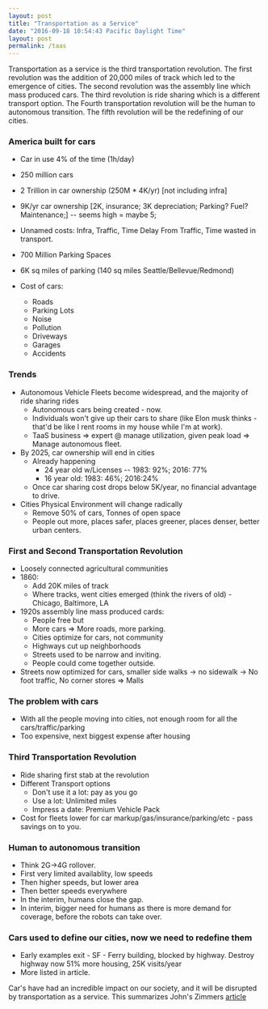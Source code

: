 ```yaml
---
layout: post
title: "Transportation as a Service"
date: "2016-09-18 10:54:43 Pacific Daylight Time"
layout: post
permalink: /taas
---
```


Transportation as a service is the third transportation revolution. The first revolution was the addition of 20,000 miles of track which led to the emergence of cities. The second revolution was the assembly line which mass produced cars. The third revolution is ride sharing which is a different transport option. The Fourth transportation revolution will be the human to autonomous transition. The fifth revolution will be the redefining of our cities.

### America built for cars

- Car in use 4% of the time (1h/day)
- 250 million cars
- 2 Trillion in car ownership (250M \* 4K/yr) [not including infra]
- 9K/yr car ownership [2K, insurance; 3K depreciation; Parking? Fuel? Maintenance;] -- seems high = maybe 5;
- Unnamed costs: Infra, Traffic, Time Delay From Traffic, Time wasted in transport.
- 700 Million Parking Spaces
- 6K sq miles of parking (140 sq miles Seattle/Bellevue/Redmond)

- Cost of cars:
  - Roads
  - Parking Lots
  - Noise
  - Pollution
  - Driveways
  - Garages
  - Accidents

### Trends

- Autonomous Vehicle Fleets become widespread, and the majority of ride sharing rides
  - Autonomous cars being created - now.
  - Individuals won't give up their cars to share (like Elon musk thinks - that'd be like I rent rooms in my house while I'm at work).
  - TaaS business => expert @ manage utilization, given peak load => Manage autonomous fleet.
- By 2025, car ownership will end in cities
  - Already happening
    - 24 year old w/Licenses -- 1983: 92%; 2016: 77%
    - 16 year old: 1983: 46%; 2016:24%
  - Once car sharing cost drops below 5K/year, no financial advantage to drive.
- Cities Physical Environment will change radically
  - Remove 50% of cars, Tonnes of open space
  - People out more, places safer, places greener, places denser, better urban centers.

### First and Second Transportation Revolution

- Loosely connected agricultural communities
- 1860:
  - Add 20K miles of track
  - Where tracks, went cities emerged (think the rivers of old) - Chicago, Baltimore, LA
- 1920s assembly line mass produced cards:
  - People free but
  - More cars => More roads, more parking.
  - Cities optimize for cars, not community
  - Highways cut up neighborhoods
  - Streets used to be narrow and inviting.
  - People could come together outside.
- Streets now optimized for cars, smaller side walks -> no sidewalk -> No foot traffic, No corner stores => Malls

### The problem with cars

- With all the people moving into cities, not enough room for all the cars/traffic/parking
- Too expensive, next biggest expense after housing

### Third Transportation Revolution

- Ride sharing first stab at the revolution
- Different Transport options
  - Don't use it a lot: pay as you go
  - Use a lot: Unlimited miles
  - Impress a date: Premium Vehicle Pack
- Cost for fleets lower for car markup/gas/insurance/parking/etc - pass savings on to you.

### Human to autonomous transition

- Think 2G->4G rollover.
- First very limited availablity, low speeds
- Then higher speeds, but lower area
- Then better speeds everywhere
- In the interim, humans close the gap.
- In interim, bigger need for humans as there is more demand for coverage, before the robots can take over.

### Cars used to define our cities, now we need to redefine them

- Early examples exit - SF - Ferry building, blocked by highway. Destroy highway now 51% more housing, 25K visits/year
- More listed in article.

Car's have had an incredible impact on our society, and it will be disrupted by transportation as a service. This summarizes John's Zimmers [article](https://medium.com/@johnzimmer/the-third-transportation-revolution-27860f05fa91#.bjs5a1mj0)
